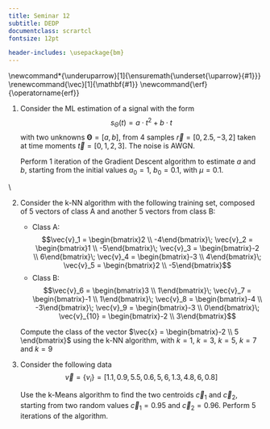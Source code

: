 ```yaml
---
title: Seminar 12
subtitle: DEDP
documentclass: scrartcl
fontsize: 12pt

header-includes: \usepackage{bm}
---
```


\newcommand*{\underuparrow}[1]{\ensuremath{\underset{\uparrow}{#1}}}
\renewcommand{\vec}[1]{\mathbf{#1}}
\newcommand{\erf}{\operatorname{erf}}


1. Consider the ML estimation of a signal with the form
$$s_\Theta(t) = a \cdot t^2 + b \cdot t$$
    with two unknowns $\bm{\Theta} = [a, b]$,
from 4 samples $\vec{r} = [0, 2.5, -3, 2]$ taken at
time moments $\vec{t} = [0, 1, 2, 3]$. The noise is AWGN. 

    Perform 1 iteration of the Gradient Descent algorithm to
estimate $a$ and $b$, starting from the initial values
$a_0 = 1$, $b_0 = 0.1$, with $\mu = 0.1$.
    
\     

2. Consider the k-NN algorithm with the following training set, composed
of 5 vectors of class A and another 5 vectors from class B:
    * Class A:
$$\vec{v}_1 = \begin{bmatrix}2 \\ -4\end{bmatrix}\;
\vec{v}_2 = \begin{bmatrix}1 \\ -5\end{bmatrix}\;
\vec{v}_3 = \begin{bmatrix}-2 \\ 6\end{bmatrix}\;
\vec{v}_4 = \begin{bmatrix}-3 \\ 4\end{bmatrix}\;
\vec{v}_5 = \begin{bmatrix}2 \\ -5\end{bmatrix}$$
    * Class B:
$$\vec{v}_6 = \begin{bmatrix}3 \\ 1\end{bmatrix}\;
\vec{v}_7 = \begin{bmatrix}-1 \\ 1\end{bmatrix}\;
\vec{v}_8 = \begin{bmatrix}-4 \\ -3\end{bmatrix}\;
\vec{v}_9 = \begin{bmatrix}-3 \\ 0\end{bmatrix}\;
\vec{v}_{10} = \begin{bmatrix}-2 \\ 3\end{bmatrix}$$

    Compute the class of the vector $\vec{x} = \begin{bmatrix}-2 \\ 5 \end{bmatrix}$
using the k-NN algorithm, with $k=1$, $k=3$, $k=5$, $k=7$ and $k=9$

2. Consider the following data
$$\vec{v} = \left\lbrace v_i \right\rbrace = [ 1.1, 0.9, 
5.5, 0.6, 5, 6, 1.3, 4.8, 6, 0.8 ] $$

    Use the k-Means algorithm to find the two centroids $\vec{c}_1$ and $\vec{c}_2$,
starting from two random values $\vec{c}_1 = 0.95$ and $\vec{c}_2 = 0.96$. Perform
5 iterations of the algorithm.
